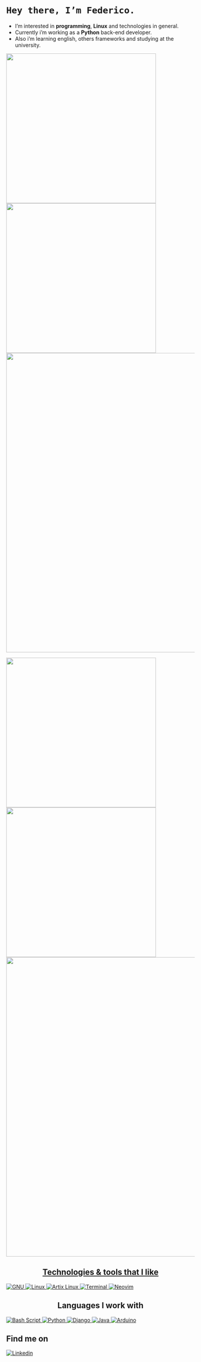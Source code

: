 # ```Hey there, I’m Federico.```

* I’m interested in **programming**, **Linux** and technologies in general.
* Currently i’m working as a **Python** back-end developer. 
* Also i’m learning english, others frameworks and studying at the university.


<p align="left">
  <a href="https://github.com/fgplastina#gh-dark-mode-only"><img width="400" src="https://github-readme-stats.vercel.app/api?username=fgplastina&show_icons=true&theme=nord&count_private=true">
  <a href="https://github.com/fgplastina#gh-dark-mode-only"><img width="400" src="https://github-readme-stats.vercel.app/api/top-langs/?username=fgplastina&hide=html,scss,css&count_private=true&langs_count=4&layout=compact&theme=nord">
  <a href="https://github.com/fgplastina#gh-dark-mode-only"><img width="800" src="https://github-profile-trophy.vercel.app/?username=fgplastina&row=1&column=5&theme=nord">

  <a href="https://github.com/fgplastina#gh-light-mode-only"><img width="400" src="https://github-readme-stats.vercel.app/api?username=fgplastina&show_icons=true&theme=graywhite&count_private=true">
  <a href="https://github.com/fgplastina#gh-light-mode-only"><img width="400" src="https://github-readme-stats.vercel.app/api/top-langs/?username=fgplastina&hide=html,scss,css&count_private=true&langs_count=4&layout=compact&theme=graywhite">
  <a href="https://github.com/fgplastina#gh-light-mode-only"><img width="800" src="https://github-profile-trophy.vercel.app/?username=fgplastina&row=1&column=5&theme=graywhite">

</p>
<p align="left">   
<div>
  <h2 style="text-align: center;">Technologies & tools that I like</h2>
  <p>
    <a href="https://www.gnu.org/">
      <img
        src="https://img.shields.io/badge/GNU-A42E2B?style=for-the-badge&logo=GNU&logoColor=A42E2B&labelColor=white"
        alt="GNU"
      />
    </a>
    <a href="https://www.kernel.org/">
      <img
        src="https://img.shields.io/badge/-Linux-black?style=for-the-badge&logo=Linux&labelColor=black"
        alt="Linux"
      />
    </a>
    <a href="https://artixlinux.org/">
      <img
        src="https://img.shields.io/badge/Artix%20Linux%20-grey?style=for-the-badge&logo=Artix%20Linux"
        alt="Artix Linux"
      />
    </a>
    <a href="https://st.suckless.org/">
      <img
        src="https://img.shields.io/badge/-Terminal-grey?style=for-the-badge&logo=GNOME%20Terminal&logoColor=white"
        alt="Terminal"
      />
    </a>
     <a href="https://neovim.io/">
      <img
        src="https://img.shields.io/badge/Neovim-57A143?style=for-the-badge&logo=Neovim&labelColor=white"
        alt="Neovim"
      />
    </a>
  </p>
  <h2 style="text-align: center;">Languages I work with</h2>
    <p>
      <a href="https://www.gnu.org/software/bash/">
         <img
           src="https://img.shields.io/badge/Bash -4EAA25?style=for-the-badge&logo=GNU%20Bash&labelColor=white"
           alt="Bash Script"
         />
      </a>
      <a href="https://www.python.org/">
        <img
             src="https://img.shields.io/badge/-python-3776AB?style=for-the-badge&logo=python&labelColor=white"
          alt="Python"
        />
      </a>
      <a href="https://www.djangoproject.com/">
        <img
          src="https://img.shields.io/badge/Django-092E20?style=for-the-badge&logo=Django&logoColor=092E20&labelColor=white"
          alt="Django"
        />
      </a>
      <a href="https://dev.java/">
        <img                
          src="https://img.shields.io/badge/Java-important?style=for-the-badge&logo=Java&logoColor=orange&labelColor=white"
          alt="Java"
        />
      </a>
      <a href="https://www.arduino.cc/">
        <img                
          src="https://img.shields.io/badge/Arduino-00979D?style=for-the-badge&logo=Arduino&labelColor=white"
          alt="Arduino"
        />
      </a>
    </p>
</div>

<div>
  <h2>Find me on</h2>
  <p>
    <a href="https://www.linkedin.com/in/fgplastina/?locale=en_US">
      <img src="https://img.shields.io/badge/-linkedin-blue?style=for-the-badge&logo=linkedin" alt="Linkedin">
    </a>
  </p>
</div>
</p>
